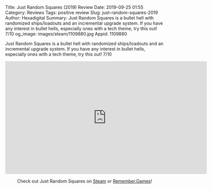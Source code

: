 Title: Just Random Squares (2019) Review
Date: 2019-09-25 01:55
Category: Reviews
Tags: positive review
Slug: just-random-squares-2019
Author: Hexadigital
Summary: Just Random Squares is a bullet hell with randomized ships/loadouts and an incremental upgrade system. If you have any interest in bullet hells, especially ones with a tech theme, try this out! 7/10
og_image: images/steam/1109880.jpg
Appid: 1109880

Just Random Squares is a bullet hell with randomized ships/loadouts and an incremental upgrade system. If you have any interest in bullet hells, especially ones with a tech theme, try this out! 7/10

<center><iframe src="https://www.youtube.com/embed/xC8W7LVR1XI?feature=oembed" allow="accelerometer; autoplay; encrypted-media; gyroscope; picture-in-picture" width="640" height="360" frameborder="0"></iframe>

Check out Just Random Squares on [Steam](https://store.steampowered.com/app/1109880/?curator_clanid=34633900) or [Remember.Games](https://remember.games/game/2568/)!</center>
